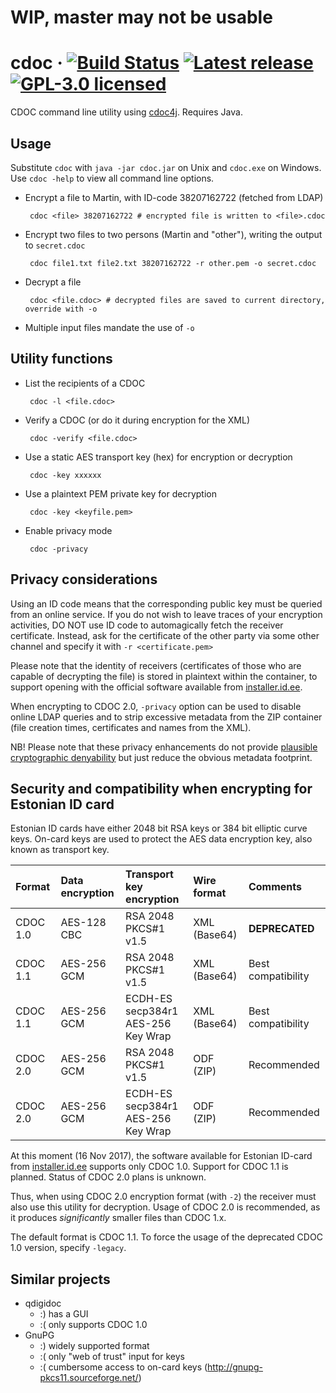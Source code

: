 # WIP, master may not be usable
# cdoc · [![Build Status](https://travis-ci.org/martinpaljak/cdoc.svg?branch=master)](https://travis-ci.org/martinpaljak/cdoc) [![Latest release](https://img.shields.io/github/release/martinpaljak/cdoc/all.svg)](https://github.com/martinpaljak/cdoc/releases/latest) [![GPL-3.0 licensed](https://img.shields.io/badge/license-GPL-blue.svg)](https://github.com/martinpaljak/cdoc/blob/master/LICENSE)

CDOC command line utility using [cdoc4j](https://github.com/martinpaljak/cdoc4j). Requires Java.

## Usage
Substitute `cdoc` with `java -jar cdoc.jar` on Unix and `cdoc.exe` on Windows. Use `cdoc -help` to view all command line options.

 * Encrypt a file to Martin, with ID-code 38207162722 (fetched from LDAP)
 
        cdoc <file> 38207162722 # encrypted file is written to <file>.cdoc

 * Encrypt two files to two persons (Martin and "other"), writing the output to `secret.cdoc`

        cdoc file1.txt file2.txt 38207162722 -r other.pem -o secret.cdoc
 
 * Decrypt a file

        cdoc <file.cdoc> # decrypted files are saved to current directory, override with -o

 * Multiple input files mandate the use of `-o`

## Utility functions
 * List the recipients of a CDOC
 
        cdoc -l <file.cdoc>
 
 * Verify a CDOC (or do it during encryption for the XML)
 
        cdoc -verify <file.cdoc>
        
 * Use a static AES transport key (hex) for encryption or decryption
 
        cdoc -key xxxxxx
        
 * Use a plaintext PEM private key for decryption
 
        cdoc -key <keyfile.pem>
        
 * Enable privacy mode
 
        cdoc -privacy
  
 
## Privacy considerations
Using an ID code means that the corresponding public key must be queried from an online service. If you do not wish to leave traces of your encryption activities, DO NOT use ID code to automagically fetch the receiver certificate. Instead, ask for the certificate of the other party via some other channel and specify it with `-r <certificate.pem>`

Please note that the identity of receivers (certificates of those who are capable of decrypting the file) is stored in plaintext within the container, to support opening with the official software available from [installer.id.ee](https://installer.id.ee).

When encrypting to CDOC 2.0, `-privacy` option can be used to disable online LDAP queries and to strip excessive metadata from the ZIP container (file creation times, certificates and names from the XML).

NB! Please note that these privacy enhancements do not provide [plausible cryptographic denyability](https://en.wikipedia.org/wiki/Plausible_deniability) but just reduce the obvious metadata footprint.

## Security and compatibility when encrypting for Estonian ID card
Estonian ID cards have either 2048 bit RSA keys or 384 bit elliptic curve keys. On-card keys are used to protect the AES data encryption key, also known as transport key.

| Format   | Data encryption | Transport key encryption               | Wire format   | Comments           |
|:---------|:----------------|:---------------------------------------|:--------------|:-------------------|
| CDOC 1.0 | AES-128 CBC     | RSA 2048 PKCS#1 v1.5                   | XML (Base64)  | **DEPRECATED**     |
| CDOC 1.1 | AES-256 GCM     | RSA 2048 PKCS#1 v1.5                   | XML (Base64)  | Best compatibility |
| CDOC 1.1 | AES-256 GCM     | ECDH-ES secp384r1 <br> AES-256 Key Wrap| XML (Base64)  | Best compatibility |
| CDOC 2.0 | AES-256 GCM     | RSA 2048 PKCS#1 v1.5                   | ODF (ZIP)     | Recommended        |
| CDOC 2.0 | AES-256 GCM     | ECDH-ES secp384r1 <br> AES-256 Key Wrap| ODF (ZIP)     | Recommended        |

At this moment (16 Nov 2017), the software available for Estonian ID-card from [installer.id.ee](https://installer.id.ee) supports only CDOC 1.0. Support for CDOC 1.1 is planned. Status of CDOC 2.0 plans is unknown.

Thus, when using CDOC 2.0 encryption format (with `-2`) the receiver must also use this utility for decryption. Usage of CDOC 2.0 is recommended, as it produces _significantly_ smaller files than CDOC 1.x.

The default format is CDOC 1.1. To force the usage of the deprecated CDOC 1.0 version, specify `-legacy`.

## Similar projects
 * qdigidoc
   * :) has a GUI  
   * :( only supports CDOC 1.0
 * GnuPG
   * :) widely supported format
   * :( only "web of trust" input for keys
   * :( cumbersome access to on-card keys (http://gnupg-pkcs11.sourceforge.net/)
